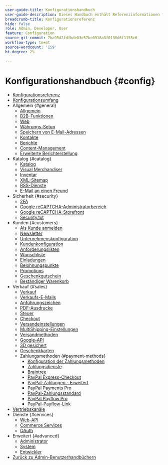 ```yaml
---
user-guide-title: Konfigurationshandbuch
user-guide-description: Dieses Handbuch enthält Referenzinformationen für alle Store-Konfigurationseinstellungen, auf die über die _admin_-Seitenleiste unter **[!UICONTROL Stores]** > _[!UICONTROL Settings]_ > **[!UICONTROL Configuration]** zugegriffen wird.
breadcrumb-title: Konfigurationsreferenz
hide: false
role: Admin, Developer, User
feature: Configuration
source-git-commit: 7ba95d2fdfbde83e57bc0918a3f0138d6f1155c6
workflow-type: tm+mt
source-wordcount: '159'
ht-degree: 2%

---
```



# Konfigurationshandbuch {#config}

- [Konfigurationsreferenz](guide-overview.md)
- [Konfigurationsumfang](scope-change.md)
- Allgemein {#general}
   - [Allgemein](./general/general.md)
   - [B2B-Funktionen](./general/b2b-features.md)
   - [Web](./general/web.md)
   - [Währungs-Setup](./general/currency-setup.md)
   - [Speichern von E-Mail-Adressen](./general/store-email-addresses.md)
   - [Kontakte](./general/contacts.md)
   - [Berichte](./general/reports.md)
   - [Content-Management](./general/content-management.md)
   - [Erweiterte Berichterstellung](./general/advanced-reporting.md)
- Katalog {#catalog}
   - [Katalog](./catalog/catalog.md)
   - [Visual Merchandiser](./catalog/visual-merchandiser.md)
   - [Inventar](./catalog/inventory.md)
   - [XML-Sitemap](./catalog/xml-sitemap.md)
   - [RSS-Dienste](./catalog/rss-feeds.md)
   - [E-Mail an einen Freund](./catalog/email-to-a-friend.md)
- Sicherheit {#security}
   - [2FA](./security/2fa.md)
   - [Google reCAPTCHA-Administratorbereich](./security/google-recaptcha-admin.md)
   - [Google reCAPTCHA-Storefront](./security/google-recaptcha-storefront.md)
   - [Security.txt](./security/security-txt.md)
- Kunden {#customers}
   - [Als Kunde anmelden](./customers/login-as-customer.md)
   - [Newsletter](./customers/newsletter.md)
   - [Unternehmenskonfiguration](./customers/company-configuration.md)
   - [Kundenkonfiguration](./customers/customer-configuration.md)
   - [Anforderungslisten](./customers/requisition-lists.md)
   - [Wunschliste](./customers/wishlist.md)
   - [Einladungen](./customers/invitations.md)
   - [Belohnungspunkte](./customers/reward-points.md)
   - [Promotions](./customers/promotions.md)
   - [Geschenkgutschein](./customers/gift-registry.md)
   - [Beständiger Warenkorb](./customers/persistent-shopping-cart.md)
- Verkauf {#sales}
   - [Verkauf](./sales/sales.md)
   - [Verkaufs-E-Mails](./sales/sales-emails.md)
   - [Anführungszeichen](./sales/quotes.md)
   - [PDF-Ausdrucke](./sales/pdf-print-outs.md)
   - [Steuer](./sales/tax.md)
   - [Checkout](./sales/checkout.md)
   - [Versandeinstellungen](./sales/shipping-settings.md)
   - [MultiShipping-Einstellungen](./sales/multishipping-settings.md)
   - [Versandmethoden](./sales/delivery-methods.md)
   - [Google-API](./sales/google-api.md)
   - [3D gesichert](./sales/3d-secure.md)
   - [Geschenkkarten](./sales/gift-cards.md)
   - Zahlungsmethoden {#payment-methods}
      - [Konfiguration der Zahlungsmethoden](./sales/payment-methods.md)
      - [Zahlungsdienste](./sales/payment-services.md)
      - [Braintree](./sales/braintree.md)
      - [PayPal Express-Checkout](./sales/paypal-express-checkout.md)
      - [PayPal-Zahlungen - Erweitert](./sales/paypal-payments-advanced.md)
      - [PayPal Payments Pro](./sales/paypal-payments-pro.md)
      - [PayPal-Zahlungsstandard](./sales/paypal-payments-standard.md)
      - [PayPal Payflow Pro](./sales/paypal-payflow-pro.md)
      - [PayPal-Payflow-Link](./sales/paypal-payflow-link.md)
- [Vertriebskanäle](./sales-channels.md)
- Dienste {#services}
   - [Web-API](./services/magento-web-api.md)
   - [Commerce Services](./services/saas.md)
   - [OAuth](./services/oauth.md)
- Erweitert {#advanced}
   - [Administrator](./advanced/admin.md)
   - [System](./advanced/system.md)
   - [Entwickler](./advanced/developer.md)
- [Zurück zu Admin-Benutzerhandbüchern](https://experienceleague.adobe.com/en/docs/commerce-admin/user-guides/home)

